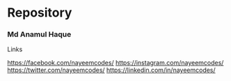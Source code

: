 # Repository

### Md Anamul Haque

Links

https://facebook.com/nayeemcodes/
https://instagram.com/nayeemcodes/
https://twitter.com/nayeemcodes/
https://linkedin.com/in/nayeemcodes/
